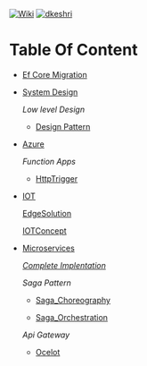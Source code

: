 [![Wiki](https://img.shields.io/badge/Study-Wiki-blue?logo=wikipedia)](https://github.com/dkeshri/Study/wiki)
[![dkeshri](https://img.shields.io/badge/dkeshri-yellow?logo=github)](https://github.com/dkeshri/Study)

# Table Of Content
* [Ef Core Migration](./Backend/README.md)
* [System Design](./Backend/dotnet/dkeshri/SystemDesign/)
    
    *Low level Design*
    * [Design Pattern](./Backend/dotnet/dkeshri/SystemDesign/Dkeshri.SystemDesign.LowLevel/)

* [Azure](./Backend/dotnet/Azure/)   
    
    *Function Apps*
    * [HttpTrigger](./Backend/dotnet/Azure/Dkeshri.HttpTrigger.AzureFunction/)

* [IOT](./Backend/dotnet/IOT/)

    [EdgeSolution](./Backend/dotnet/IOT/EdgeSolution/)

    [IOTConcept](./Backend/dotnet/IOT/IOTConcept)

* [Microservices](./Backend/dotnet/Microservices/)

    [*Complete Implentation*](./Backend/dotnet/Microservices/MergeAllConcept/)

    *Saga Pattern*
    
    * [Saga_Choreography](./Backend/dotnet/Microservices/SagaPattern/Saga_Choreography/)

    * [Saga_Orchestration](./Backend/dotnet/Microservices/SagaPattern/Saga_Orchestration/)

    *Api Gateway*

    * [Ocelot](./Backend/dotnet/Microservices/ApiGateway/Ocelot/)


